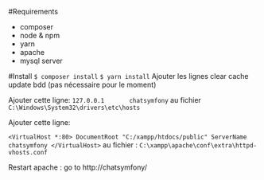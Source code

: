 #Requirements
* composer
* node & npm
* yarn
* apache
* mysql server

#Install
`$ composer install`
`$ yarn install`
Ajouter les lignes clear cache update bdd (pas nécessaire pour le moment)

Ajouter cette ligne:
`127.0.0.1       chatsymfony` au fichier `C:\Windows\System32\drivers\etc\hosts`

Ajouter cette ligne:

`<VirtualHost *:80>
    DocumentRoot "C:/xampp/htdocs/public"
    ServerName chatsymfony
</VirtualHost>` au fichier : `C:\xampp\apache\conf\extra\httpd-vhosts.conf`

Restart apache : go to http://chatsymfony/